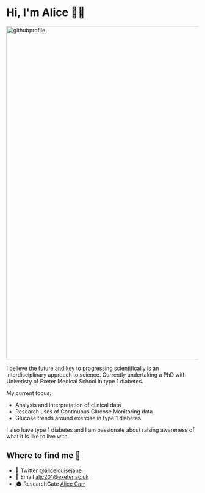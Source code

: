 # Hi, I'm Alice :woman_scientist:

<img width="871" alt="githubprofile" src="https://user-images.githubusercontent.com/50179287/123828187-29857300-d8f9-11eb-8fdc-7cb302c4a4fa.png">

I believe the future and key to progressing scientifically is an interdisciplinary approach to science. Currently undertaking a PhD with Univeristy of Exeter Medical School in type 1 diabetes. 

My current focus:
- Analysis and interpretation of clinical data
- Research uses of Continuous Glucose Monitoring data 
- Glucose trends around exercise in type 1 diabetes 

I also have type 1 diabetes and I am passionate about raising awareness of what it is like to live with. 

## Where to find me :mag_right: 
- :speech_balloon: Twitter [@alicelouisejane](https://twitter.com/alicelouisejane)
- :e-mail: Email aljc201@exeter.ac.uk
- :mortar_board: ResearchGate [Alice Carr](https://www.researchgate.net/profile/Alice-Carr)




